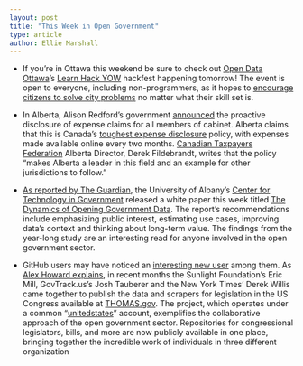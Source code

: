 ```yaml
---
layout: post
title: "This Week in Open Government"
type: article
author: Ellie Marshall
---
```


- If you’re in Ottawa this weekend be sure to check out [Open Data Ottawa](http://blog.opendataottawa.ca/?11429600)’s [Learn Hack YOW](http://learnhackyow.eventbrite.com/) hackfest happening tomorrow! The event is open to everyone, including non-programmers, as it hopes to [encourage citizens to solve city problems](http://www.yourottawaregion.com/news/article/1548125--city-s-open-data-on-the-menu-for-learning-hacking) no matter what their skill set is.  

- In Alberta, Alison Redford’s government [announced](http://www.ourhometown.ca/edmonton/news/NL0497.php) the proactive disclosure of expense claims for all members of cabinet. Alberta claims that this is Canada’s [toughest expense disclosure](http://www.globaltvedmonton.com/alberta+government+discloses+members+expenses/6442766587/story.html) policy, with expenses made available online every two months. [Canadian Taxpayers Federation](http://taxpayer.com/) Alberta Director, Derek Fildebrandt, writes that the policy “makes Alberta a leader in this field and an example for other jurisdictions to follow.”

- [As reported by The Guardian](http://www.guardian.co.uk/public-leaders-network/2012/dec/05/open-data-advice-government-managers), the University of Albany’s [Center for Technology in Government](http://www.ctg.albany.edu/) released a white paper this week titled [The Dynamics of Opening Government Data](http://www.ctg.albany.edu/publications/reports/opendata). The report’s recommendations include emphasizing public interest, estimating use cases, improving data’s context and thinking about long-term value. The findings from the year-long study are an interesting read for anyone involved in the open government sector.

- GitHub users may have noticed an [interesting new user](https://github.com/unitedstates) among them. As [Alex Howard explains](http://radar.oreilly.com/2012/12/the-united-states-code-is-on-github.html), in recent months the Sunlight Foundation’s Eric Mill, GovTrack.us’s Josh Tauberer and the New York Times’ Derek Willis came together to publish the data and scrapers for legislation in the US Congress available at [THOMAS.gov](http://thomas.loc.gov/home/thomas.php). The project, which operates under a common “[unitedstates](https://github.com/unitedstates)” account, exemplifies the collaborative approach of the open government sector. Repositories for congressional legislators, bills, and more are now publicly available in one place, bringing together the incredible work of individuals in three different organization